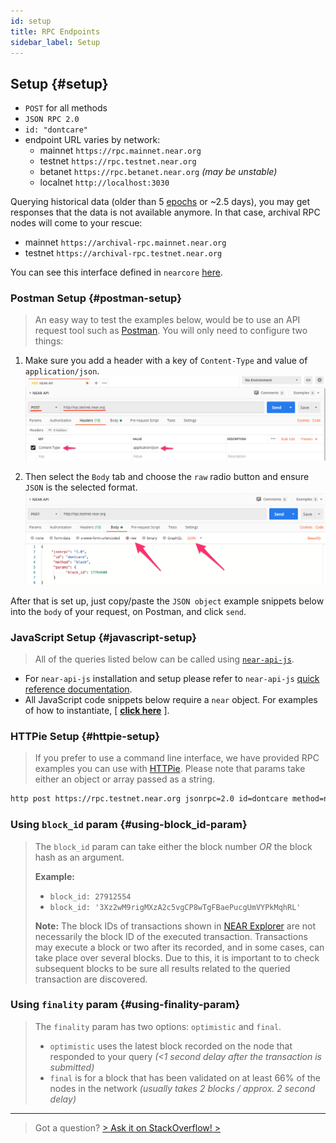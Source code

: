 ```yaml
---
id: setup
title: RPC Endpoints
sidebar_label: Setup
---
```


## Setup {#setup}

- `POST` for all methods
- `JSON RPC 2.0`
- `id: "dontcare"`
- endpoint URL varies by network:
  - mainnet `https://rpc.mainnet.near.org`
  - testnet `https://rpc.testnet.near.org`
  - betanet `https://rpc.betanet.near.org` _(may be unstable)_
  - localnet `http://localhost:3030`

Querying historical data (older than 5 [epochs](/docs/concepts/epoch) or ~2.5 days), you may get responses that the data is not available anymore. In that case, archival RPC nodes will come to your rescue:

- mainnet `https://archival-rpc.mainnet.near.org`
- testnet `https://archival-rpc.testnet.near.org`

You can see this interface defined in `nearcore` [here](https://github.com/near/nearcore/blob/bf9ae4ce8c680d3408db1935ebd0ca24c4960884/chain/jsonrpc/client/src/lib.rs#L181).

### Postman Setup {#postman-setup}

> An easy way to test the examples below, would be to use an API request tool such as [Postman](https://www.postman.com/). You will only need to configure two things:

1. Make sure you add a header with a key of `Content-Type` and value of `application/json`.
   ![postman-setup-header](/docs/assets/postman-setup-headers.png)

2. Then select the `Body` tab and choose the `raw` radio button and ensure `JSON` is the selected format.
   ![postman-setup-header](/docs/assets/postman-setup-body.png)

After that is set up, just copy/paste the `JSON object` example snippets below into the `body` of your request, on Postman, and click `send`.

### JavaScript Setup {#javascript-setup}

> All of the queries listed below can be called using [`near-api-js`](https://github.com/near/near-api-js).

- For `near-api-js` installation and setup please refer to `near-api-js` [quick reference documentation](/docs/api/naj-quick-reference).
- All JavaScript code snippets below require a `near` object. For examples of how to instantiate, [ [**click here**](/docs/api/naj-quick-reference#connect) ].

### HTTPie Setup {#httpie-setup}

> If you prefer to use a command line interface, we have provided RPC examples you can use with [HTTPie](https://httpie.org/). Please note that params take either an object or array passed as a string.

```bash
http post https://rpc.testnet.near.org jsonrpc=2.0 id=dontcare method=network_info params:='[]'
```

### Using `block_id` param {#using-block_id-param}

> The `block_id` param can take either the block number _OR_ the block hash as an argument.
>
> **Example:**
>
> - `block_id: 27912554`
> - `block_id: '3Xz2wM9rigMXzA2c5vgCP8wTgFBaePucgUmVYPkMqhRL'`
>
> **Note:** The block IDs of transactions shown in <a href="https://explorer.testnet.near.org">NEAR Explorer</a> are not necessarily the block ID of the executed transaction. Transactions may execute a block or two after its recorded, and in some cases, can take place over several blocks. Due to this, it is important to to check subsequent blocks to be sure all results related to the queried transaction are discovered.

### Using `finality` param {#using-finality-param}

> The `finality` param has two options: `optimistic` and `final`.
>
> - `optimistic` uses the latest block recorded on the node that responded to your query _(<1 second delay after the transaction is submitted)_
> - `final` is for a block that has been validated on at least 66% of the nodes in the network _(usually takes 2 blocks / approx. 2 second delay)_

---

> Got a question?
> <a href="https://stackoverflow.com/questions/tagged/nearprotocol"> > <h8>Ask it on StackOverflow!</h8> > </a>
